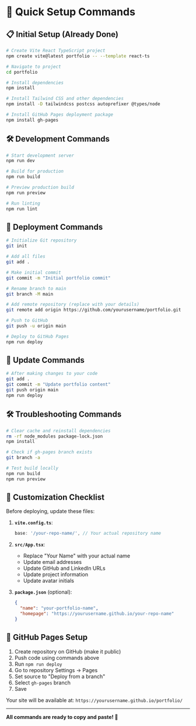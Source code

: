 # 🚀 Quick Setup Commands

## 📋 Initial Setup (Already Done)

```bash
# Create Vite React TypeScript project
npm create vite@latest portfolio -- --template react-ts

# Navigate to project
cd portfolio

# Install dependencies
npm install

# Install Tailwind CSS and other dependencies
npm install -D tailwindcss postcss autoprefixer @types/node

# Install GitHub Pages deployment package
npm install gh-pages
```

## 🛠️ Development Commands

```bash
# Start development server
npm run dev

# Build for production
npm run build

# Preview production build
npm run preview

# Run linting
npm run lint
```

## 🚀 Deployment Commands

```bash
# Initialize Git repository
git init

# Add all files
git add .

# Make initial commit
git commit -m "Initial portfolio commit"

# Rename branch to main
git branch -M main

# Add remote repository (replace with your details)
git remote add origin https://github.com/yourusername/portfolio.git

# Push to GitHub
git push -u origin main

# Deploy to GitHub Pages
npm run deploy
```

## 🔄 Update Commands

```bash
# After making changes to your code
git add .
git commit -m "Update portfolio content"
git push origin main
npm run deploy
```

## 🛠️ Troubleshooting Commands

```bash
# Clear cache and reinstall dependencies
rm -rf node_modules package-lock.json
npm install

# Check if gh-pages branch exists
git branch -a

# Test build locally
npm run build
npm run preview
```

## 📝 Customization Checklist

Before deploying, update these files:

1. **`vite.config.ts`**:
   ```typescript
   base: '/your-repo-name/', // Your actual repository name
   ```

2. **`src/App.tsx`**:
   - Replace "Your Name" with your actual name
   - Update email addresses
   - Update GitHub and LinkedIn URLs
   - Update project information
   - Update avatar initials

3. **`package.json`** (optional):
   ```json
   {
     "name": "your-portfolio-name",
     "homepage": "https://yourusername.github.io/your-repo-name"
   }
   ```

## 🎯 GitHub Pages Setup

1. Create repository on GitHub (make it public)
2. Push code using commands above
3. Run `npm run deploy`
4. Go to repository Settings → Pages
5. Set source to "Deploy from a branch"
6. Select `gh-pages` branch
7. Save

Your site will be available at: `https://yourusername.github.io/portfolio/`

---

**All commands are ready to copy and paste! 🎉** 